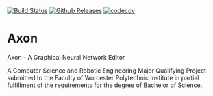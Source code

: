 [![Build Status](https://dev.azure.com/wpilib/DesktopTools/_apis/build/status/wpilibsuite.Axon?branchName=master)](https://dev.azure.com/wpilib/DesktopTools/_build/latest?definitionId=34&branchName=master)
[![Github Releases](https://img.shields.io/github/downloads/wpilibsuite/Axon/total.svg)](https://github.com/wpilibsuite/Axon/releases/latest)
[![codecov](https://codecov.io/gh/wpilibsuite/Axon/branch/master/graph/badge.svg)](https://codecov.io/gh/wpilibsuite/Axon)

# Axon

Axon - A Graphical Neural Network Editor

A Computer Science and Robotic Engineering Major Qualifying Project submitted to
the Faculty of Worcester Polytechnic Institute in partial fulfillment of the
requirements for the degree of Bachelor of Science.
